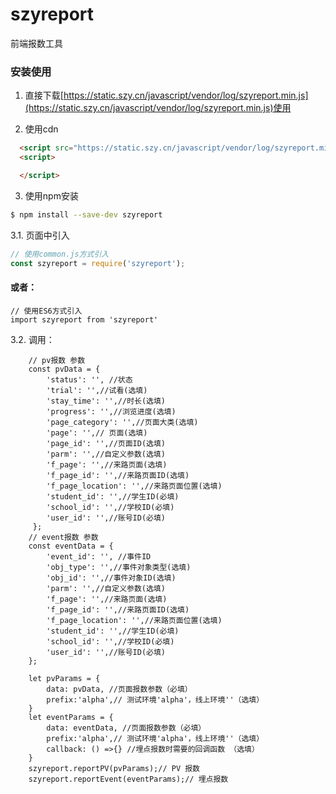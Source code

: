 # szyreport

 
前端报数工具  


### 安装使用

1. 直接下载[https://static.szy.cn/javascript/vendor/log/szyreport.min.js](https://static.szy.cn/javascript/vendor/log/szyreport.min.js)使用 
 
2. 使用cdn

``` html
  <script src="https://static.szy.cn/javascript/vendor/log/szyreport.min.js"></script>
  <script>

  </script>
```
3. 使用npm安装
``` bash
$ npm install --save-dev szyreport
```
3.1. 页面中引入

``` javascript
// 使用common.js方式引入
const szyreport = require('szyreport');
```
#### 或者：
```
// 使用ES6方式引入
import szyreport from 'szyreport'
```
3.2. 调用：
```
    // pv报数 参数
    const pvData = {
        'status': '', //状态
        'trial': '',//试看(选填)
        'stay_time': '',//时长(选填)
        'progress': '',//浏览进度(选填)
        'page_category': '',//页面大类(选填)
        'page': '',// 页面(选填)
        'page_id': '',//页面ID(选填)
        'parm': '',//自定义参数(选填)
        'f_page': '',//来路页面(选填)
        'f_page_id': '',//来路页面ID(选填)
        'f_page_location': '',//来路页面位置(选填)
        'student_id': '',//学生ID(必填)
        'school_id': '',//学校ID(必填)
        'user_id': '',//账号ID(必填)
     };
    // event报数 参数
    const eventData = {
        'event_id': '', //事件ID
        'obj_type': '',//事件对象类型(选填)
        'obj_id': '',//事件对象ID(选填)
        'parm': '',//自定义参数(选填)
        'f_page': '',//来路页面(选填)
        'f_page_id': '',//来路页面ID(选填)
        'f_page_location': '',//来路页面位置(选填)
        'student_id': '',//学生ID(必填)
        'school_id': '',//学校ID(必填)
        'user_id': '',//账号ID(必填)
    };
    
    let pvParams = {
        data: pvData, //页面报数参数（必填）
        prefix:'alpha',// 测试环境'alpha'，线上环境''（选填）
    }
    let eventParams = {
        data: eventData, //页面报数参数（必填）
        prefix:'alpha',// 测试环境'alpha'，线上环境''（选填）
        callback: () =>{} //埋点报数时需要的回调函数 （选填）
    }
    szyreport.reportPV(pvParams);// PV 报数
    szyreport.reportEvent(eventParams);// 埋点报数

```
